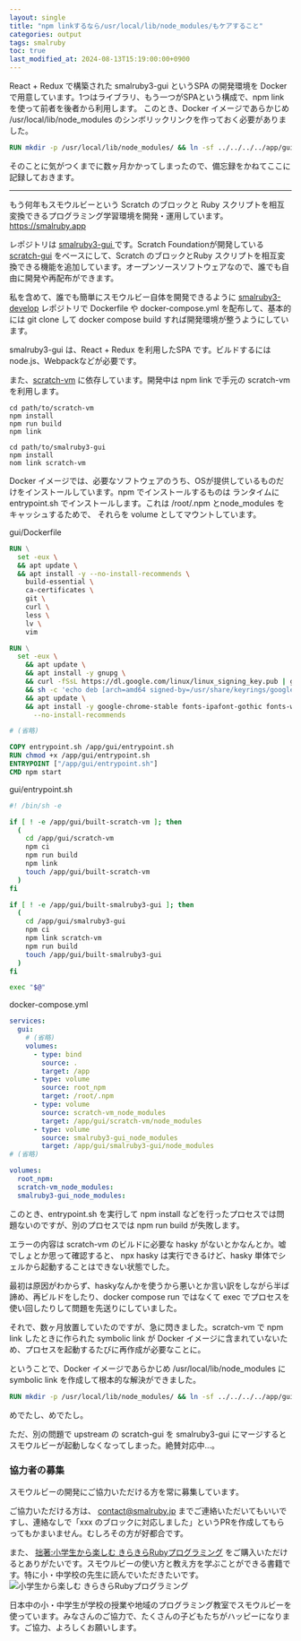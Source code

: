 ```yaml
---
layout: single
title: "npm linkするなら/usr/local/lib/node_modules/もケアすること"
categories: output
tags: smalruby
toc: true
last_modified_at: 2024-08-13T15:19:00:00+0900
---
```


React + Redux で構築された smalruby3-gui というSPA の開発環境を Docker で用意しています。1つはライブラリ、もう一つがSPAという構成で、npm link を使って前者を後者から利用します。
このとき、Docker イメージであらかじめ /usr/local/lib/node_modules のシンボリックリンクを作っておく必要がありました。

```Dockerfile
RUN mkdir -p /usr/local/lib/node_modules/ && ln -sf ../../../../app/gui/scratch-vm /usr/local/lib/node_modules/scratch-vm
```

そのことに気がつくまでに数ヶ月かかってしまったので、備忘録をかねてここに記録しておきます。

---

もう何年もスモウルビーという Scratch のブロックと Ruby スクリプトを相互変換できるプログラミング学習環境を開発・運用しています。
<https://smalruby.app>

レポジトリは [smalruby3-gui ](https://github.com/smalruby/smalruby3-gui) です。Scratch Foundationが開発している [scratch-gui](https://scratchfoundation/scratch-gui) をベースにして、Scratch のブロックとRuby スクリプトを相互変換できる機能を追加しています。オープンソースソフトウェアなので、誰でも自由に開発や再配布ができます。

私を含めて、誰でも簡単にスモウルビー自体を開発できるように [smalruby3-develop](https://github.com/smalruby3-develop) レポジトリで Dockerfile や docker-compose.yml を配布して、基本的には git clone して docker compose build すれば開発環境が整うようにしています。

smalruby3-gui は、React + Redux を利用したSPA です。ビルドするには node.js、Webpackなどが必要です。

また、[scratch-vm](https://github.com/smalruby/scratch-vm) に依存しています。開発中は npm link で手元の scratch-vm を利用します。

```shell
cd path/to/scratch-vm
npm install
npm run build
npm link

cd path/to/smalruby3-gui
npm install
nom link scratch-vm
```

Docker イメージでは、必要なソフトウェアのうち、OSが提供しているものだけをインストールしています。npm でインストールするものは ランタイムに entrypoint.sh でインストールします。これは /root/.npm とnode_modules をキャッシュするためで、 それらを volume としてマウントしています。

gui/Dockerfile
```Dockerfile
RUN \
  set -eux \
  && apt update \
  && apt install -y --no-install-recommends \
    build-essential \
    ca-certificates \
    git \
    curl \
    less \
    lv \
    vim

RUN \
  set -eux \
    && apt update \
    && apt install -y gnupg \
    && curl -fSsL https://dl.google.com/linux/linux_signing_key.pub | gpg --dearmor -o /usr/share/keyrings/google-chrome.gpg \
    && sh -c 'echo deb [arch=amd64 signed-by=/usr/share/keyrings/google-chrome.gpg] http://dl.google.com/linux/chrome/deb/ stable main > /etc/apt/sources.list.d/google-chrome.list' \
    && apt update \
    && apt install -y google-chrome-stable fonts-ipafont-gothic fonts-wqy-zenhei fonts-thai-tlwg fonts-kacst fonts-freefont-ttf libxss1 \
      --no-install-recommends

# (省略)

COPY entrypoint.sh /app/gui/entrypoint.sh
RUN chmod +x /app/gui/entrypoint.sh
ENTRYPOINT ["/app/gui/entrypoint.sh"]
CMD npm start
```

gui/entrypoint.sh
```bash
#! /bin/sh -e

if [ ! -e /app/gui/built-scratch-vm ]; then
  (
    cd /app/gui/scratch-vm
    npm ci
    npm run build
    npm link
    touch /app/gui/built-scratch-vm
  )
fi

if [ ! -e /app/gui/built-smalruby3-gui ]; then
  (
    cd /app/gui/smalruby3-gui
    npm ci
    npm link scratch-vm
    npm run build
    touch /app/gui/built-smalruby3-gui
  )
fi

exec "$@"
```

docker-compose.yml
```yaml
services:
  gui:
    # (省略)
    volumes:
      - type: bind
        source: .
        target: /app
      - type: volume
        source: root_npm
        target: /root/.npm
      - type: volume
        source: scratch-vm_node_modules
        target: /app/gui/scratch-vm/node_modules
      - type: volume
        source: smalruby3-gui_node_modules
        target: /app/gui/smalruby3-gui/node_modules
# (省略)

volumes:
  root_npm:
  scratch-vm_node_modules:
  smalruby3-gui_node_modules:
```

このとき、entrypoint.sh を実行して npm install などを行ったプロセスでは問題ないのですが、別のプロセスでは npm run build が失敗します。

エラーの内容は scratch-vm のビルドに必要な hasky がないとかなんとか。嘘でしょとか思って確認すると、 npx hasky は実行できるけど、hasky 単体でシェルから起動することはできない状態でした。

最初は原因がわからず、haskyなんかを使うから悪いとか言い訳をしながら半ば諦め、再ビルドをしたり、docker compose run ではなくて exec でプロセスを使い回したりして問題を先送りにしていました。

それで、数ヶ月放置していたのですが、急に閃きました。scratch-vm で npm link したときに作られた symbolic link が Docker イメージに含まれていないため、プロセスを起動するたびに再作成が必要なことに。

ということで、Docker イメージであらかじめ /usr/local/lib/node_modules に symbolic link を作成して根本的な解決ができました。

```Dockerfile
RUN mkdir -p /usr/local/lib/node_modules/ && ln -sf ../../../../app/gui/scratch-vm /usr/local/lib/node_modules/scratch-vm
```

めでたし、めでたし。

ただ、別の問題で upstream の scratch-gui を smalruby3-gui にマージするとスモウルビーが起動しなくなってしまった。絶賛対応中...。

### 協力者の募集

スモウルビーの開発にご協力いただける方を常に募集しています。

ご協力いただける方は、 contact@smalruby.jp までご連絡いただいてもいいですし、連絡なしで「xxx のブロックに対応しました」というPRを作成してもらってもかまいません。むしろその方が好都合です。

また、 [拙著:小学生から楽しむ きらきらRubyプログラミング](https://amzn.to/3SLNXrk) をご購入いただけるとありがたいです。スモウルビーの使い方と教え方を学ぶことができる書籍です。特に小・中学校の先生に読んでいただきたいです。
<img src="https://m.media-amazon.com/images/I/91Vcir5bhiL._AC_UL320_.jpg" srcset="https://m.media-amazon.com/images/I/91Vcir5bhiL._AC_UL320_.jpg 1x, https://m.media-amazon.com/images/I/91Vcir5bhiL._AC_UL480_FMwebp_QL65_.jpg 1.5x, https://m.media-amazon.com/images/I/91Vcir5bhiL._AC_UL640_FMwebp_QL65_.jpg 2x, https://m.media-amazon.com/images/I/91Vcir5bhiL._AC_UL800_FMwebp_QL65_.jpg 2.5x, https://m.media-amazon.com/images/I/91Vcir5bhiL._AC_UL960_FMwebp_QL65_.jpg 3x" alt="小学生から楽しむ きらきらRubyプログラミング">

日本中の小・中学生が学校の授業や地域のプログラミング教室でスモウルビーを使っています。みなさんのご協力で、たくさんの子どもたちがハッピーになります。ご協力、よろしくお願いします。
